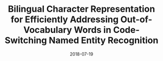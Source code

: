 ---
title: "Bilingual Character Representation for Efficiently Addressing Out-of-Vocabulary Words in Code-Switching Named Entity Recognition"
collection: publications
permalink: /publication/2018-07-19-paper-bilingual
excerpt: ''
date: 2018-07-19
venue: 'Proceedings of the Third Workshop on Computational Approaches to Linguistic Code-Switching in conjuction with ACL'
paperurl: 'https://www.aclweb.org/anthology/W18-32#page=122'
authors: 'Genta Indra Winata, Chien-Sheng Wu, Andrea Madotto, Pascale Fung'
citation: 'Winata, G. I., Wu, C. S., Madotto, A., & Fung, P. (2018). Bilingual Character Representation for Efficiently Addressing Out-of-Vocabulary Words in Code-Switching Named Entity Recognition. ACL 2018, 18(31.84), 110.'
paper: 'https://www.aclweb.org/anthology/W18-32#page=122'
award: 'Top 2 Systems'
---